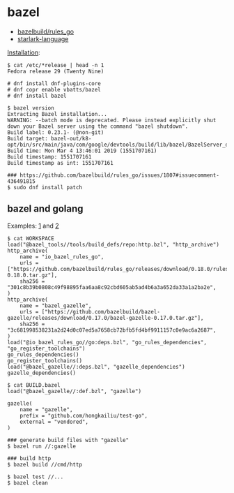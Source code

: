 # bazel


* [bazelbuild/rules_go](https://github.com/bazelbuild/rules_go)
* [starlark-language](https://docs.bazel.build/versions/master/skylark/language.html#starlark-language)


[Installation](https://docs.bazel.build/versions/master/install-redhat.html):

```
$ cat /etc/*release | head -n 1
Fedora release 29 (Twenty Nine)

# dnf install dnf-plugins-core
# dnf copr enable vbatts/bazel
# dnf install bazel

$ bazel version
Extracting Bazel installation...
WARNING: --batch mode is deprecated. Please instead explicitly shut down your Bazel server using the command "bazel shutdown".
Build label: 0.23.1- (@non-git)
Build target: bazel-out/k8-opt/bin/src/main/java/com/google/devtools/build/lib/bazel/BazelServer_deploy.jar
Build time: Mon Mar 4 13:46:01 2019 (1551707161)
Build timestamp: 1551707161
Build timestamp as int: 1551707161

### https://github.com/bazelbuild/rules_go/issues/1807#issuecomment-436491815
$ sudo dnf install patch

```

## bazel and golang

Examples: [1](https://filipnikolovski.com/managing-go-monorepo-with-bazel/) and [2](https://chrislovecnm.com/golang/bazel/bazel-hello-world/)

```
$ cat WORKSPACE 
load("@bazel_tools//tools/build_defs/repo:http.bzl", "http_archive")
http_archive(
    name = "io_bazel_rules_go",
    urls = ["https://github.com/bazelbuild/rules_go/releases/download/0.18.0/rules_go-0.18.0.tar.gz"],
    sha256 = "301c8b39b0808c49f98895faa6aa8c92cbd605ab5ad4b6a3a652da33a1a2ba2e",
)
http_archive(
    name = "bazel_gazelle",
    urls = ["https://github.com/bazelbuild/bazel-gazelle/releases/download/0.17.0/bazel-gazelle-0.17.0.tar.gz"],
    sha256 = "3c681998538231a2d24d0c07ed5a7658cb72bfb5fd4bf9911157c0e9ac6a2687",
)
load("@io_bazel_rules_go//go:deps.bzl", "go_rules_dependencies", "go_register_toolchains")
go_rules_dependencies()
go_register_toolchains()
load("@bazel_gazelle//:deps.bzl", "gazelle_dependencies")
gazelle_dependencies()

$ cat BUILD.bazel 
load("@bazel_gazelle//:def.bzl", "gazelle")

gazelle(
    name = "gazelle",
    prefix = "github.com/hongkailiu/test-go",
    external = "vendored",
)

### generate build files with "gazelle"
$ bazel run //:gazelle

### build http
$ bazel build //cmd/http

$ bazel test //...
$ bazel clean


```

